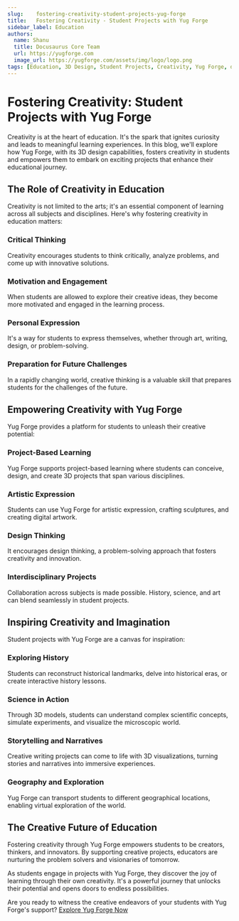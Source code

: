 ```yaml
---
slug:    fostering-creativity-student-projects-yug-forge
title:   Fostering Creativity - Student Projects with Yug Forge
sidebar_label: Education
authors:
  name: Shanu
  title: Docusaurus Core Team
  url: https://yugforge.com
  image_url: https://yugforge.com/assets/img/logo/logo.png
tags: [Education, 3D Design, Student Projects, Creativity, Yug Forge, docusaurus]
---
```


# Fostering Creativity: Student Projects with Yug Forge

Creativity is at the heart of education. It's the spark that ignites curiosity and leads to meaningful learning experiences. In this blog, we'll explore how Yug Forge, with its 3D design capabilities, fosters creativity in students and empowers them to embark on exciting projects that enhance their educational journey.

## The Role of Creativity in Education

Creativity is not limited to the arts; it's an essential component of learning across all subjects and disciplines. Here's why fostering creativity in education matters:

### **Critical Thinking**

Creativity encourages students to think critically, analyze problems, and come up with innovative solutions.

### **Motivation and Engagement**

When students are allowed to explore their creative ideas, they become more motivated and engaged in the learning process.

### **Personal Expression**

It's a way for students to express themselves, whether through art, writing, design, or problem-solving.

### **Preparation for Future Challenges**

In a rapidly changing world, creative thinking is a valuable skill that prepares students for the challenges of the future.

## Empowering Creativity with Yug Forge

Yug Forge provides a platform for students to unleash their creative potential:

### **Project-Based Learning**

Yug Forge supports project-based learning where students can conceive, design, and create 3D projects that span various disciplines.

### **Artistic Expression**

Students can use Yug Forge for artistic expression, crafting sculptures, and creating digital artwork.

### **Design Thinking**

It encourages design thinking, a problem-solving approach that fosters creativity and innovation.

### **Interdisciplinary Projects**

Collaboration across subjects is made possible. History, science, and art can blend seamlessly in student projects.

## Inspiring Creativity and Imagination

Student projects with Yug Forge are a canvas for inspiration:

### **Exploring History**

Students can reconstruct historical landmarks, delve into historical eras, or create interactive history lessons.

### **Science in Action**

Through 3D models, students can understand complex scientific concepts, simulate experiments, and visualize the microscopic world.

### **Storytelling and Narratives**

Creative writing projects can come to life with 3D visualizations, turning stories and narratives into immersive experiences.

### **Geography and Exploration**

Yug Forge can transport students to different geographical locations, enabling virtual exploration of the world.

## The Creative Future of Education

Fostering creativity through Yug Forge empowers students to be creators, thinkers, and innovators. By supporting creative projects, educators are nurturing the problem solvers and visionaries of tomorrow.

As students engage in projects with Yug Forge, they discover the joy of learning through their own creativity. It's a powerful journey that unlocks their potential and opens doors to endless possibilities.

Are you ready to witness the creative endeavors of your students with Yug Forge's support? [Explore Yug Forge Now](https://www.yugforge.com)
